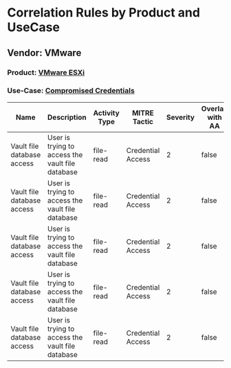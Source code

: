 Correlation Rules by Product and UseCase
========================================
Vendor: VMware
--------------
### Product: [VMware ESXi](../ds_vmware_vmware_esxi.md)
### Use-Case: [Compromised Credentials](../../../../UseCases/uc_compromised_credentials.md)

| Name    | Description    | Activity Type | MITRE Tactic      | Severity | Overlap with AA |
| ---- | ---- | ---- | ---- | -------- | ---- |
| Vault file database access | User is trying to access the vault file database | file-read     | Credential Access | 2        | false    |
| Vault file database access | User is trying to access the vault file database | file-read     | Credential Access | 2        | false    |
| Vault file database access | User is trying to access the vault file database | file-read     | Credential Access | 2        | false    |
| Vault file database access | User is trying to access the vault file database | file-read     | Credential Access | 2        | false    |
| Vault file database access | User is trying to access the vault file database | file-read     | Credential Access | 2        | false    |